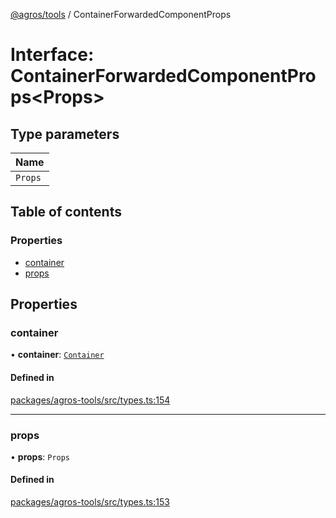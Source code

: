 [@agros/tools](../index.md) / ContainerForwardedComponentProps

# Interface: ContainerForwardedComponentProps<Props\>

## Type parameters

| Name |
| :------ |
| `Props` |

## Table of contents

### Properties

- [container](ContainerForwardedComponentProps.md#container)
- [props](ContainerForwardedComponentProps.md#props)

## Properties

### <a id="container" name="container"></a> container

• **container**: [`Container`](Container.md)

#### Defined in

[packages/agros-tools/src/types.ts:154](https://github.com/agrosjs/agros/blob/4eb8f7e/packages/agros-tools/src/types.ts#L154)

___

### <a id="props" name="props"></a> props

• **props**: `Props`

#### Defined in

[packages/agros-tools/src/types.ts:153](https://github.com/agrosjs/agros/blob/4eb8f7e/packages/agros-tools/src/types.ts#L153)
